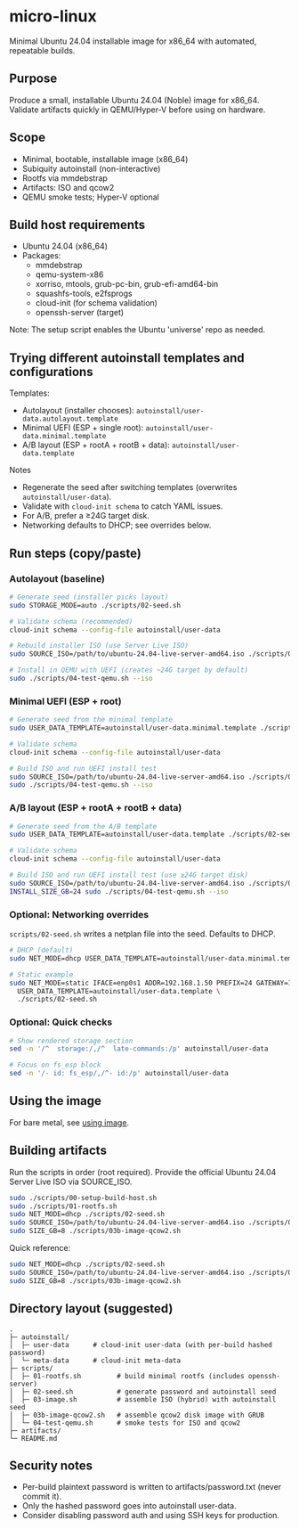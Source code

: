 # micro-linux

Minimal Ubuntu 24.04 installable image for x86_64 with automated, repeatable builds.

## Purpose

Produce a small, installable Ubuntu 24.04 (Noble) image for x86_64. Validate artifacts quickly in QEMU/Hyper‑V before using on hardware.

## Scope

- Minimal, bootable, installable image (x86_64)
- Subiquity autoinstall (non-interactive)
- Rootfs via mmdebstrap
- Artifacts: ISO and qcow2
- QEMU smoke tests; Hyper‑V optional

## Build host requirements

- Ubuntu 24.04 (x86_64)
- Packages:
  - mmdebstrap
  - qemu-system-x86
  - xorriso, mtools, grub-pc-bin, grub-efi-amd64-bin
  - squashfs-tools, e2fsprogs
  - cloud-init (for schema validation)
  - openssh-server (target)

Note: The setup script enables the Ubuntu 'universe' repo as needed.

## Trying different autoinstall templates and configurations

Templates:
- Autolayout (installer chooses): `autoinstall/user-data.autolayout.template`
- Minimal UEFI (ESP + single root): `autoinstall/user-data.minimal.template`
- A/B layout (ESP + rootA + rootB + data): `autoinstall/user-data.template`

Notes
- Regenerate the seed after switching templates (overwrites `autoinstall/user-data`).
- Validate with `cloud-init schema` to catch YAML issues.
- For A/B, prefer a ≥24G target disk.
- Networking defaults to DHCP; see overrides below.

## Run steps (copy/paste)

### Autolayout (baseline)

```zsh
# Generate seed (installer picks layout)
sudo STORAGE_MODE=auto ./scripts/02-seed.sh

# Validate schema (recommended)
cloud-init schema --config-file autoinstall/user-data

# Rebuild installer ISO (use Server Live ISO)
sudo SOURCE_ISO=/path/to/ubuntu-24.04-live-server-amd64.iso ./scripts/03-image.sh

# Install in QEMU with UEFI (creates ~24G target by default)
sudo ./scripts/04-test-qemu.sh --iso
```

### Minimal UEFI (ESP + root)

```zsh
# Generate seed from the minimal template
sudo USER_DATA_TEMPLATE=autoinstall/user-data.minimal.template ./scripts/02-seed.sh

# Validate schema
cloud-init schema --config-file autoinstall/user-data

# Build ISO and run UEFI install test
sudo SOURCE_ISO=/path/to/ubuntu-24.04-live-server-amd64.iso ./scripts/03-image.sh
sudo ./scripts/04-test-qemu.sh --iso
```

### A/B layout (ESP + rootA + rootB + data)

```zsh
# Generate seed from the A/B template
sudo USER_DATA_TEMPLATE=autoinstall/user-data.template ./scripts/02-seed.sh

# Validate schema
cloud-init schema --config-file autoinstall/user-data

# Build ISO and run UEFI install test (use ≥24G target disk)
sudo SOURCE_ISO=/path/to/ubuntu-24.04-live-server-amd64.iso ./scripts/03-image.sh
INSTALL_SIZE_GB=24 sudo ./scripts/04-test-qemu.sh --iso
```

### Optional: Networking overrides

`scripts/02-seed.sh` writes a netplan file into the seed. Defaults to DHCP.

```zsh
# DHCP (default)
sudo NET_MODE=dhcp USER_DATA_TEMPLATE=autoinstall/user-data.minimal.template ./scripts/02-seed.sh

# Static example
sudo NET_MODE=static IFACE=enp0s1 ADDR=192.168.1.50 PREFIX=24 GATEWAY=192.168.1.1 \
  USER_DATA_TEMPLATE=autoinstall/user-data.template \
  ./scripts/02-seed.sh
```

### Optional: Quick checks

```zsh
# Show rendered storage section
sed -n '/^  storage:/,/^  late-commands:/p' autoinstall/user-data

# Focus on fs_esp block
sed -n '/- id: fs_esp/,/^- id:/p' autoinstall/user-data
```

## Using the image

For bare metal, see [using image](./doc/using-image.md).

## Building artifacts

Run the scripts in order (root required). Provide the official Ubuntu 24.04 Server Live ISO via SOURCE_ISO.

```zsh
sudo ./scripts/00-setup-build-host.sh
sudo ./scripts/01-rootfs.sh
sudo NET_MODE=dhcp ./scripts/02-seed.sh
sudo SOURCE_ISO=/path/to/ubuntu-24.04-live-server-amd64.iso ./scripts/03-image.sh
sudo SIZE_GB=8 ./scripts/03b-image-qcow2.sh
```

Quick reference:

```zsh
sudo NET_MODE=dhcp ./scripts/02-seed.sh
sudo SOURCE_ISO=/path/to/ubuntu-24.04-live-server-amd64.iso ./scripts/03-image.sh
sudo SIZE_GB=8 ./scripts/03b-image-qcow2.sh
```

## Directory layout (suggested)

```
.
├─ autoinstall/
│  ├─ user-data      # cloud-init user-data (with per-build hashed password)
│  └─ meta-data      # cloud-init meta-data
├─ scripts/
│  ├─ 01-rootfs.sh         # build minimal rootfs (includes openssh-server)
│  ├─ 02-seed.sh           # generate password and autoinstall seed
│  ├─ 03-image.sh          # assemble ISO (hybrid) with autoinstall seed
│  ├─ 03b-image-qcow2.sh   # assemble qcow2 disk image with GRUB
│  └─ 04-test-qemu.sh      # smoke tests for ISO and qcow2
├─ artifacts/
└─ README.md
```

## Security notes

- Per-build plaintext password is written to artifacts/password.txt (never commit it).
- Only the hashed password goes into autoinstall user-data.
- Consider disabling password auth and using SSH keys for production.



